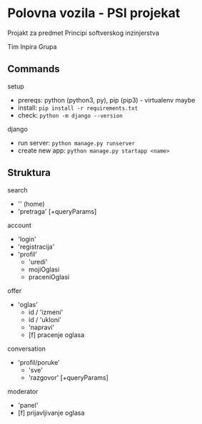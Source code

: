 # Polovna vozila - PSI projekat

Projakt za predmet Principi softverskog inzinjerstva

Tim Inpira Grupa

## Commands

setup
- prereqs: python (python3, py), pip (pip3) - virtualenv maybe
- install: `pip install -r requirements.txt`
- check: `python -m django --version`


django
- run server: `python manage.py runserver`
- create new app: `python manage.py startapp <name>`


## Struktura

search
- '' (home)
- 'pretraga' [+queryParams]

account
- 'login'
- 'registracija'
- 'profil'
	- 'uredi'
	- mojiOglasi
	- praceniOglasi

offer
- 'oglas'
	- id / 'izmeni'
	- id / 'ukloni'
	- 'napravi'
	- [f] pracenje oglasa

conversation
- 'profil/poruke'
	- 'sve'
	- 'razgovor' [+queryParams]

moderator
- 'panel'
- [f] prijavljivanje oglasa

